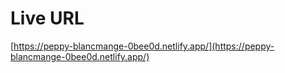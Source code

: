 # Live URL

[https://peppy-blancmange-0bee0d.netlify.app/](https://peppy-blancmange-0bee0d.netlify.app/)